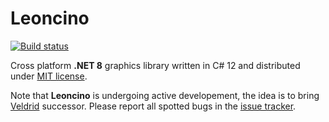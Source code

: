# Leoncino

[![Build status](https://github.com/amerkoleci/leoncino/workflows/Build/badge.svg)](https://github.com/amerkoleci/leoncino/actions)

Cross platform **.NET 8** graphics library written in C# 12 and distributed under [MIT license](https://github.com/amerkoleci/leoncino/blob/main/LICENSE).

Note that **Leoncino** is undergoing active developement, the idea is to bring [Veldrid](https://github.com/veldrid/veldrid) successor. Please report all spotted bugs in the [issue tracker](https://github.com/amerkoleci/leoncino/issues).

